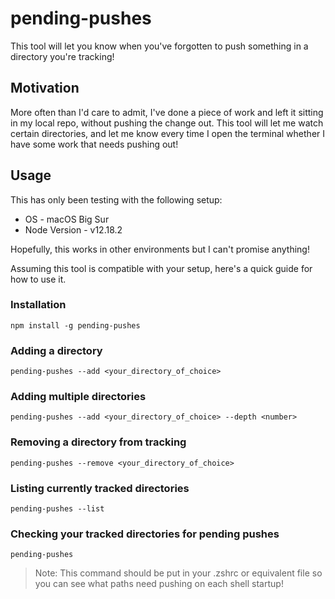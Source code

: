 # pending-pushes

This tool will let you know when you've forgotten to push something in a directory you're tracking!

## Motivation

More often than I'd care to admit, I've done a piece of work and left it sitting in my local repo, without pushing the change out. This tool will let me watch certain directories, and let me know every time I open the terminal whether I have some work that needs pushing out!

## Usage

This has only been testing with the following setup:

- OS - macOS Big Sur
- Node Version - v12.18.2

Hopefully, this works in other environments but I can't promise anything!

Assuming this tool is compatible with your setup, here's a quick guide for how to use it.

### Installation

`npm install -g pending-pushes`

### Adding a directory

`pending-pushes --add <your_directory_of_choice>`

### Adding multiple directories

`pending-pushes --add <your_directory_of_choice> --depth <number>`

### Removing a directory from tracking

`pending-pushes --remove <your_directory_of_choice>`

### Listing currently tracked directories

`pending-pushes --list`

### Checking your tracked directories for pending pushes

`pending-pushes`

> Note: This command should be put in your .zshrc or equivalent file so you can see what paths need pushing on each shell startup!
